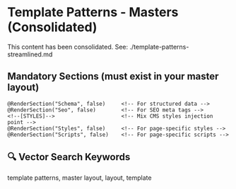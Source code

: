 # Template Patterns - Masters (Consolidated)

This content has been consolidated. See: ./template-patterns-streamlined.md

## Mandatory Sections (must exist in your master layout)
```razor
@RenderSection("Schema", false)     <!-- For structured data -->
@RenderSection("Seo", false)        <!-- For SEO meta tags -->
<!--[STYLES]-->                     <!-- Mix CMS styles injection point -->
@RenderSection("Styles", false)     <!-- For page-specific styles -->
@RenderSection("Scripts", false)    <!-- For page-specific scripts -->
```

## 🔍 Vector Search Keywords
template patterns, master layout, layout, template
